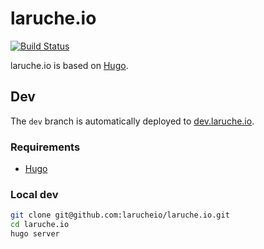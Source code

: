 # laruche.io

[![Build Status](https://travis-ci.org/larucheio/laruche.io.svg?branch=master)](https://travis-ci.org/larucheio/laruche.io)

laruche.io is based on [Hugo](http://gohugo.io/).

## Dev

The `dev` branch is automatically deployed to [dev.laruche.io](http://dev.laruche.io).

### Requirements

-   [Hugo](http://gohugo.io/)

### Local dev

```sh
git clone git@github.com:larucheio/laruche.io.git
cd laruche.io
hugo server
```
